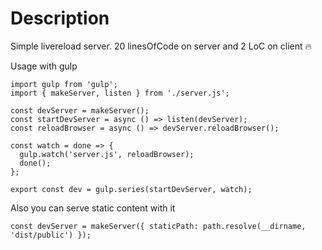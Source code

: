 # Description

Simple livereload server. 20 linesOfCode on server and 2  LoC on client :fire:

Usage with gulp

```
import gulp from 'gulp';
import { makeServer, listen } from './server.js';

const devServer = makeServer();
const startDevServer = async () => listen(devServer);
const reloadBrowser = async () => devServer.reloadBrowser();

const watch = done => {
  gulp.watch('server.js', reloadBrowser);
  done();
};

export const dev = gulp.series(startDevServer, watch);
```

Also you can serve static content with it
```
const devServer = makeServer({ staticPath: path.resolve(__dirname, 'dist/public') });
```
